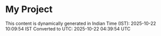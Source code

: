 # My Project

This content is dynamically generated in Indian Time (IST): 2025-10-22 10:09:54 IST
Converted to UTC: 2025-10-22 04:39:54 UTC

